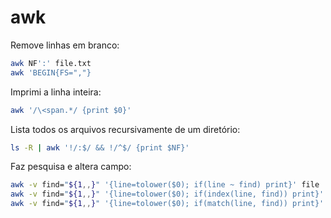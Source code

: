 # awk

Remove linhas em branco:

```bash
awk NF':' file.txt
awk 'BEGIN{FS=","}
```
Imprimi a linha inteira:

```bash
awk '/\<span.*/ {print $0}'
```

Lista todos os arquivos recursivamente de um diretório:

```bash
ls -R | awk '!/:$/ && !/^$/ {print $NF}'
```

Faz pesquisa e altera campo:

```bash
awk -v find="${1,,}" '{line=tolower($0); if(line ~ find) print}' file
awk -v find="${1,,}" '{line=tolower($0); if(index(line, find)) print}' file
awk -v find="${1,,}" '{line=tolower($0); if(match(line, find)) print}' file
```
